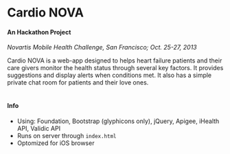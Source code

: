 Cardio NOVA
===========
#### An Hackathon Project

*Novartis Mobile Health Challenge, San Francisco; Oct. 25-27, 2013*

Cardio NOVA is a web-app designed to helps heart failure patients and their care givers monitor the health status through several key factors. It provides suggestions and display alerts when conditions met. It also has a simple private chat room for patients and their love ones.
<br>
<br>

#### Info  
- Using: Foundation, Bootstrap (glyphicons only), jQuery, Apigee, iHealth API, Validic API  
- Runs on server through ```index.html```
- Optomized for iOS browser
